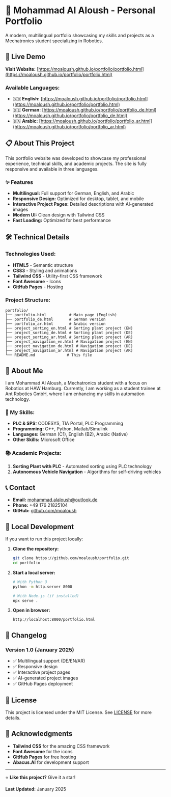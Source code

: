 # 🌟 Mohammad Al Aloush - Personal Portfolio

A modern, multilingual portfolio showcasing my skills and projects as a Mechatronics student specializing in Robotics.

## 🚀 Live Demo

**Visit Website:** [https://moaloush.github.io/portfolio/portfolio.html](https://moaloush.github.io/portfolio/portfolio.html)

### Available Languages:
- 🇬🇧 **English:** [https://moaloush.github.io/portfolio/portfolio.html](https://moaloush.github.io/portfolio/portfolio.html)
- 🇩🇪 **German:** [https://moaloush.github.io/portfolio/portfolio_de.html](https://moaloush.github.io/portfolio/portfolio_de.html)
- 🇸🇦 **Arabic:** [https://moaloush.github.io/portfolio/portfolio_ar.html](https://moaloush.github.io/portfolio/portfolio_ar.html)

## 📋 About This Project

This portfolio website was developed to showcase my professional experience, technical skills, and academic projects. The site is fully responsive and available in three languages.

### ✨ Features

- **Multilingual:** Full support for German, English, and Arabic
- **Responsive Design:** Optimized for desktop, tablet, and mobile
- **Interactive Project Pages:** Detailed descriptions with AI-generated images
- **Modern UI:** Clean design with Tailwind CSS
- **Fast Loading:** Optimized for best performance

## 🛠️ Technical Details

### Technologies Used:
- **HTML5** - Semantic structure
- **CSS3** - Styling and animations
- **Tailwind CSS** - Utility-first CSS framework
- **Font Awesome** - Icons
- **GitHub Pages** - Hosting

### Project Structure:
```
portfolio/
├── portfolio.html          # Main page (English)
├── portfolio_de.html       # German version
├── portfolio_ar.html       # Arabic version
├── project_sorting_en.html # Sorting plant project (EN)
├── project_sorting_de.html # Sorting plant project (DE)
├── project_sorting_ar.html # Sorting plant project (AR)
├── project_navigation_en.html # Navigation project (EN)
├── project_navigation_de.html # Navigation project (DE)
├── project_navigation_ar.html # Navigation project (AR)
└── README.md              # This file
```

## 🎯 About Me

I am Mohammad Al Aloush, a Mechatronics student with a focus on Robotics at HAW Hamburg. Currently, I am working as a student trainee at Ant Robotics GmbH, where I am enhancing my skills in automation technology.

### 🔧 My Skills:
- **PLC & SPS:** CODESYS, TIA Portal, PLC Programming
- **Programming:** C++, Python, Matlab/Simulink
- **Languages:** German (C1), English (B2), Arabic (Native)
- **Other Skills:** Microsoft Office

### 📚 Academic Projects:
1. **Sorting Plant with PLC** - Automated sorting using PLC technology
2. **Autonomous Vehicle Navigation** - Algorithms for self-driving vehicles

## 📞 Contact

- **Email:** mohammad.alaloush@outlook.de
- **Phone:** +49 176 21825104
- **GitHub:** [github.com/moaloush](https://github.com/moaloush)

## 🚀 Local Development

If you want to run this project locally:

1. **Clone the repository:**
   ```bash
   git clone https://github.com/moaloush/portfolio.git
   cd portfolio
   ```

2. **Start a local server:**
   ```bash
   # With Python 3
   python -m http.server 8000

   # With Node.js (if installed)
   npx serve .
   ```

3. **Open in browser:**
   ```
   http://localhost:8000/portfolio.html
   ```

## 📝 Changelog

### Version 1.0 (January 2025)
- ✅ Multilingual support (DE/EN/AR)
- ✅ Responsive design
- ✅ Interactive project pages
- ✅ AI-generated project images
- ✅ GitHub Pages deployment

## 📄 License

This project is licensed under the MIT License. See [LICENSE](LICENSE) for more details.

## 🙏 Acknowledgments

- **Tailwind CSS** for the amazing CSS framework
- **Font Awesome** for the icons
- **GitHub Pages** for free hosting
- **Abacus.AI** for development support

---

⭐ **Like this project?** Give it a star!

**Last Updated:** January 2025
